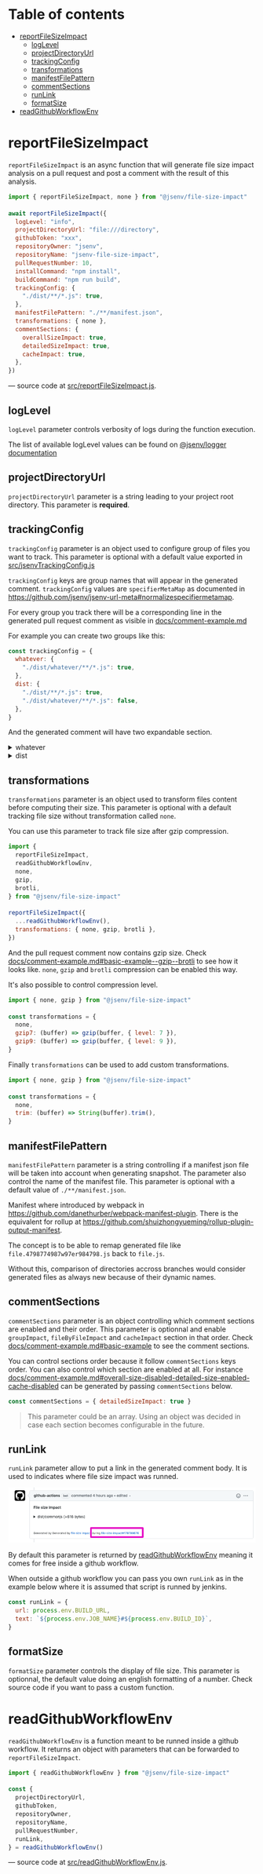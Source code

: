 # Table of contents

- [reportFileSizeImpact](#reportFileSizeImpact)
  - [logLevel](#loglevel)
  - [projectDirectoryUrl](#projectDirectoryUrl)
  - [trackingConfig](#trackingConfig)
  - [transformations](#transformations)
  - [manifestFilePattern](#manifestFilePattern)
  - [commentSections](#commentSections)
  - [runLink](#runLink)
  - [formatSize](#formatSize)
- [readGithubWorkflowEnv](#readGithubWorkflowEnv)

# reportFileSizeImpact

`reportFileSizeImpact` is an async function that will generate file size impact analysis on a pull request and post a comment with the result of this analysis.

```js
import { reportFileSizeImpact, none } from "@jsenv/file-size-impact"

await reportFileSizeImpact({
  logLevel: "info",
  projectDirectoryUrl: "file:///directory",
  githubToken: "xxx",
  repositoryOwner: "jsenv",
  repositoryName: "jsenv-file-size-impact",
  pullRequestNumber: 10,
  installCommand: "npm install",
  buildCommand: "npm run build",
  trackingConfig: {
    "./dist/**/*.js": true,
  },
  manifestFilePattern: "./**/manifest.json",
  transformations: { none },
  commentSections: {
    overallSizeImpact: true,
    detailedSizeImpact: true,
    cacheImpact: true,
  },
})
```

— source code at [src/reportFileSizeImpact.js](../src/reportFileSizeImpact.js).

## logLevel

`logLevel` parameter controls verbosity of logs during the function execution.

The list of available logLevel values can be found on [@jsenv/logger documentation](https://github.com/jsenv/jsenv-logger#list-of-log-levels)

## projectDirectoryUrl

`projectDirectoryUrl` parameter is a string leading to your project root directory. This parameter is **required**.

## trackingConfig

`trackingConfig` parameter is an object used to configure group of files you want to track. This parameter is optional with a default value exported in [src/jsenvTrackingConfig.js](./src/jsenvTrackingConfig.js)

`trackingConfig` keys are group names that will appear in the generated comment.
`trackingConfig` values are `specifierMetaMap` as documented in https://github.com/jsenv/jsenv-url-meta#normalizespecifiermetamap.

For every group you track there will be a corresponding line in the generated pull request comment as visible in [docs/comment-example.md](./comment-example.md)

For example you can create two groups like this:

```js
const trackingConfig = {
  whatever: {
    "./dist/whatever/**/*.js": true,
  },
  dist: {
    "./dist/**/*.js": true,
    "./dist/whatever/**/*.js": false,
  },
}
```

And the generated comment will have two expandable section.

<details>
  <summary>whatever</summary>
  Analysis for files matching whatever group
</details>

<details>
  <summary>dist</summary>
  Analysis for files matching dist group
</details>

## transformations

`transformations` parameter is an object used to transform files content before computing their size. This parameter is optional with a default tracking file size without transformation called `none`.

You can use this parameter to track file size after gzip compression.

```js
import {
  reportFileSizeImpact,
  readGithubWorkflowEnv,
  none,
  gzip,
  brotli,
} from "@jsenv/file-size-impact"

reportFileSizeImpact({
  ...readGithubWorkflowEnv(),
  transformations: { none, gzip, brotli },
})
```

And the pull request comment now contains gzip size. Check [docs/comment-example.md#basic-example--gzip--brotli](./comment-example.md#basic-example--gzip--brotli) to see how it looks like. `none`, `gzip` and `brotli` compression can be enabled this way.

It's also possible to control compression level.

```js
import { none, gzip } from "@jsenv/file-size-impact"

const transformations = {
  none,
  gzip7: (buffer) => gzip(buffer, { level: 7 }),
  gzip9: (buffer) => gzip(buffer, { level: 9 }),
}
```

Finally `transformations` can be used to add custom transformations.

```js
import { none, gzip } from "@jsenv/file-size-impact"

const transformations = {
  none,
  trim: (buffer) => String(buffer).trim(),
}
```

## manifestFilePattern

`manifestFilePattern` parameter is a string controlling if a manifest json file will be taken into account when generating snapshot. The parameter also control the name of the manifest file. This parameter is optional with a default value of `./**/manifest.json`.

Manifest where introduced by webpack in https://github.com/danethurber/webpack-manifest-plugin. There is the equivalent for rollup at https://github.com/shuizhongyueming/rollup-plugin-output-manifest.

The concept is to be able to remap generated file like `file.4798774987w97er984798.js` back to `file.js`.

Without this, comparison of directories accross branches would consider generated files as always new because of their dynamic names.

## commentSections

`commentSections` parameter is an object controlling which comment sections are enabled and their order. This parameter is optionnal and enable `groupImpact`, `fileByFileImpact` and `cacheImpact` section in that order. Check [docs/comment-example.md#basic-example](./comment-example.md#basic-example) to see the comment sections.

You can control sections order because it follow `commentSections` keys order. You can also control which section are enabled at all. For instance [docs/comment-example.md#overall-size-disabled-detailed-size-enabled-cache-disabled](./comment-example.md#overall-size-disabled-detailed-size-enabled-cache-disabled) can be generated by passing `commentSections` below.

```js
const commentSections = { detailedSizeImpact: true }
```

> This parameter could be an array. Using an object was decided in case each section becomes configurable in the future.

## runLink

`runLink` parameter allow to put a link in the generated comment body. It is used to indicates where file size impact was runned.

![screenshot of pull request comment where runlink section is highlighted](./runlink-highlighted.png)

By default this parameter is returned by [readGithubWorkflowEnv](#readGithubWorkflowEnv) meaning it comes for free inside a github workflow.

When outside a github workflow you can pass you own `runLink` as in the example below where it is assumed that script is runned by jenkins.

```js
const runLink = {
  url: process.env.BUILD_URL,
  text: `${process.env.JOB_NAME}#${process.env.BUILD_ID}`,
}
```

## formatSize

`formatSize` parameter controls the display of file size. This parameter is optionnal, the default value doing an english formatting of a number. Check source code if you want to pass a custom function.

# readGithubWorkflowEnv

`readGithubWorkflowEnv` is a function meant to be runned inside a github workflow. It returns an object with parameters that can be forwarded to `reportFileSizeImpact`.

```js
import { readGithubWorkflowEnv } from "@jsenv/file-size-impact"

const {
  projectDirectoryUrl,
  githubToken,
  repositoryOwner,
  repositoryName,
  pullRequestNumber,
  runLink,
} = readGithubWorkflowEnv()
```

— source code at [src/readGithubWorkflowEnv.js](../src/readGithubWorkflowEnv.js).
